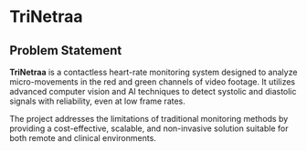 # TriNetraa

## Problem Statement

**TriNetraa** is a contactless heart-rate monitoring system designed to analyze micro-movements in the red and green channels of video footage. It utilizes advanced computer vision and AI techniques to detect systolic and diastolic signals with reliability, even at low frame rates. 

The project addresses the limitations of traditional monitoring methods by providing a cost-effective, scalable, and non-invasive solution suitable for both remote and clinical environments.

